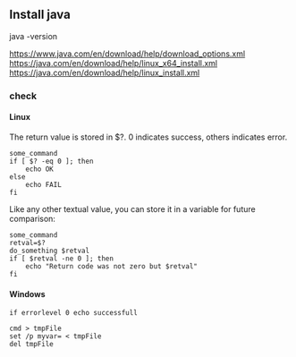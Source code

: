 ## Install java
java -version

https://www.java.com/en/download/help/download_options.xml
https://java.com/en/download/help/linux_x64_install.xml
https://java.com/en/download/help/linux_install.xml

### check
#### Linux

The return value is stored in $?. 0 indicates success, others indicates error.
```
some_command
if [ $? -eq 0 ]; then
    echo OK
else
    echo FAIL
fi
```
Like any other textual value, you can store it in a variable for future comparison:

```
some_command
retval=$?
do_something $retval
if [ $retval -ne 0 ]; then
    echo "Return code was not zero but $retval"
fi
```




#### Windows
```
if errorlevel 0 echo successfull

cmd > tmpFile
set /p myvar= < tmpFile
del tmpFile

```
